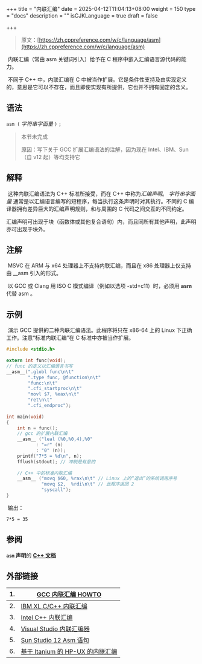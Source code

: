 +++
title = "内联汇编"
date = 2025-04-12T11:04:13+08:00
weight = 150
type = "docs"
description = ""
isCJKLanguage = true
draft = false

+++

> 原文：[https://zh.cppreference.com/w/c/language/asm](https://zh.cppreference.com/w/c/language/asm)

​	内联汇编（常由 asm 关键词引入）给予在 C 程序中嵌入汇编语言源代码的能力。

​	不同于 C++ 中，内联汇编在 C 中被当作扩展。它是条件性支持及由实现定义的，意思是它可以不存在，而且即使实现有所提供，它也并不拥有固定的含义。

## 语法

`asm (` *字符串字面量* `)` `;`

> 本节未完成 
>
> 原因：写下关于 GCC 扩展汇编语法的注解，因为现在 Intel、IBM、Sun（自 v12 起）等均支持它

## 解释

​	这种内联汇编语法为 C++ 标准所接受，而在 C++ 中称为*汇编声明*。 *字符串字面量* 通常是以汇编语言编写的短程序，每当执行这条声明时对其执行。不同的 C 编译器拥有差异巨大的汇编声明规则，和与周围的 C 代码之间交互的不同约定。

​	汇编声明可出现于块（函数体或其他复合语句）内，而且同所有其他声明，此声明亦可出现于块外。

## 注解

​	MSVC 在 ARM 与 x64 处理器上不支持内联汇编，而且在 x86 处理器上仅支持由 __asm 引入的形式。

​	以 GCC 或 Clang 用 ISO C 模式编译（例如以选项 -std=c11）时，必须用 __asm__ 代替 asm 。

## 示例

​	演示 GCC 提供的二种内联汇编语法。此程序将只在 x86-64 上的 Linux 下正确工作。注意“标准内联汇编”在 C 标准中亦被当作扩展。

```c
#include <stdio.h>
 
extern int func(void);
// func 的定义以汇编语言书写
__asm__(".globl func\n\t"
        ".type func, @function\n\t"
        "func:\n\t"
        ".cfi_startproc\n\t"
        "movl $7, %eax\n\t"
        "ret\n\t"
        ".cfi_endproc");
 
int main(void)
{
    int n = func();
    // gcc 的扩展内联汇编
    __asm__ ("leal (%0,%0,4),%0"
           : "=r" (n)
           : "0" (n));
    printf("7*5 = %d\n", n);
    fflush(stdout); // 冲刷是有意的
 
    // C++ 中的标准内联汇编
    __asm__ ("movq $60, %rax\n\t" // Linux 上的“退出”的系统调用序号
             "movq $2,  %rdi\n\t" // 此程序返回 2
             "syscall");
}
```

​	输出：

```txt
7*5 = 35
```

## 参阅

**`asm` 声明**的 **[C++ 文档](https://zh.cppreference.com/w/cpp/language/asm)**

## 外部链接

| 1.   | [GCC 内联汇编 HOWTO](http://www.ibiblio.org/gferg/ldp/GCC-Inline-Assembly-HOWTO.html) |
| ---- | ------------------------------------------------------------ |
| 2.   | [IBM XL C/C++ 内联汇编](https://pic.dhe.ibm.com/infocenter/comphelp/v121v141/topic/com.ibm.xlcpp121.aix.doc/language_ref/asm.html) |
| 3.   | [Intel C++ 内联汇编](https://software.intel.com/en-us/cpp-compiler-developer-guide-and-reference-inline-assembly) |
| 4.   | [Visual Studio 内联汇编器](https://learn.microsoft.com/en-us/cpp/assembler/inline/inline-assembler.aspx) |
| 5.   | [Sun Studio 12 Asm 语句](https://blogs.oracle.com/x86be/entry/gcc_style_asm_inlining_support) |
| 6.   | [基于 Itanium 的 HP-UX 的内联汇编](https://h21007.www2.hp.com/portal/site/dspp/menuitem.863c3e4cbcdc3f3515b49c108973a801?ciid=4308e2f5bde02110e2f5bde02110275d6e10RCRD) |
